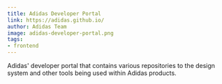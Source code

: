 ```yaml
---
title: Adidas Developer Portal
link: https://adidas.github.io/
author: Adidas Team
image: adidas-developer-portal.png
tags:
- frontend
---
```


Adidas' developer portal that contains various repositories to the design system and other tools being used within Adidas products.
